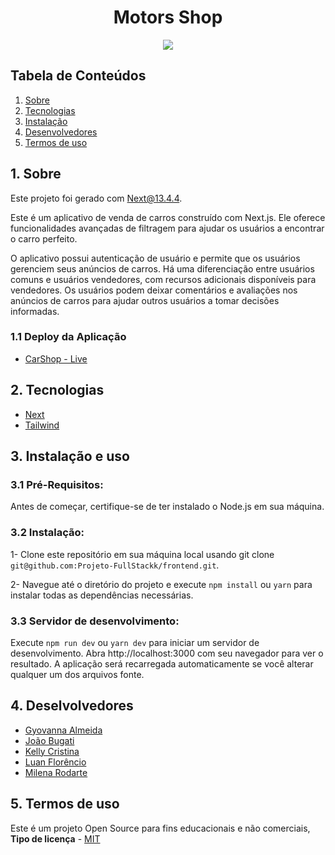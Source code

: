 <h1 align="center"> Motors Shop </h1>

<p align="center">
  <img src="https://github.com/Projeto-FullStackk/frontend/assets/110180304/0613fea0-b72d-40d2-8c16-cc1f7e4c4d1b">
</p>


<h2>Tabela de Conteúdos</h2>

1. [ Sobre ](#sobre)
2. [ Tecnologias](#techs)
3. [ Instalação ](#install)
4. [ Desenvolvedores ](#devs)
5. [ Termos de uso ](#termos)

<a name="sobre"></a>

## 1. Sobre
Este projeto foi gerado com Next@13.4.4.

Este é um aplicativo de venda de carros construído com Next.js. Ele oferece funcionalidades avançadas de filtragem para ajudar os usuários a encontrar o carro perfeito. 

O aplicativo possui autenticação de usuário e permite que os usuários gerenciem seus anúncios de carros. Há uma diferenciação entre usuários comuns e usuários vendedores, com recursos adicionais disponíveis para vendedores. Os usuários podem deixar comentários e avaliações nos anúncios de carros para ajudar outros usuários a tomar decisões informadas.

### 1.1 Deploy da Aplicação

- <a name="carShop" href="" target="_blank">CarShop - Live</a>

<a name="techs"></a>

## 2. Tecnologias

- <a name="next" href="https://nextjs.org/docs" target="_blank">Next</a>
- <a name="tailwind" href="https://tailwindcss.com/docs/installation" target="_blank">Tailwind</a>

<a name="install"></a>
## 3. Instalação e uso

### 3.1 Pré-Requisitos:

Antes de começar, certifique-se de ter instalado o Node.js em sua máquina.

### 3.2 Instalação:

1- Clone este repositório em sua máquina local usando git clone ``git@github.com:Projeto-FullStackk/frontend.git``.

2- Navegue até o diretório do projeto e execute ``npm install`` ou ``yarn`` para instalar todas as dependências necessárias.

### 3.3 Servidor de desenvolvimento:

Execute ``npm run dev`` ou ``yarn dev`` para iniciar um servidor de desenvolvimento. Abra http://localhost:3000 com seu navegador para ver o resultado. A aplicação será recarregada automaticamente se você alterar qualquer um dos arquivos fonte.

## 4. Deselvolvedores

- <a name="Gyovanna" href="https://github.com/gyo-almeida" target="_blank">Gyovanna Almeida</a>
- <a name="Joao" href="https://github.com/joaobuga35" target="_blank">João Bugati</a>
- <a name="kelly" href="https://github.com/kellygalliani" target="_blank">Kelly Cristina</a>
- <a name="luan" href="https://github.com/LuanFlorencioo" target="_blank">Luan Florêncio</a>
- <a name="milena" href="https://github.com/milenarodarte" target="_blank">Milena Rodarte</a>

<a name="termos"></a>

## 5. Termos de uso

Este é um projeto Open Source para fins educacionais e não comerciais, **Tipo de licença** - <a name="mit" href="https://opensource.org/licenses/MIT" target="_blank">MIT</a>
<a name="devs"></a>
